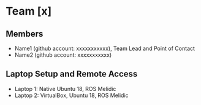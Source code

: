# Team [x]

## Members
* Name1 (github account: xxxxxxxxxxx), Team Lead and Point of Contact
* Name2 (github account: xxxxxxxxxxx)


## Laptop Setup and Remote Access
* Laptop 1: Native Ubuntu 18, ROS Melidic 
* Laptop 2: VirtualBox, Ubuntu 18, ROS Melidic 
